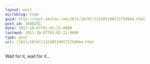```yaml
---
layout: post
microblog: true
guid: http://twit.vmstan.com/2011/10/07/122205106572754944.html
post_id: 3040291
date: 2011-10-07T01:02:22-0600
lastmod: 2011-10-07T01:02:22-0600
type: post
url: /2011/10/07/122205106572754944.html
---
```

Wait for it, wait for it...
